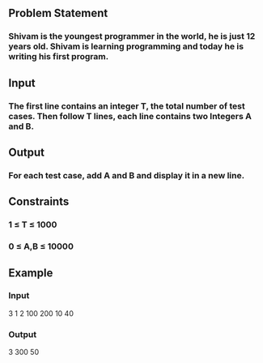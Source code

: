 ## Problem Statement

### Shivam is the youngest programmer in the world, he is just 12 years old. Shivam is learning programming and today he is writing his first program. 

## Input
### The first line contains an integer T, the total number of test cases. Then follow T lines, each line contains two Integers A and B.

## Output
### For each test case, add A and B and display it in a new line.

## Constraints
### 1 ≤ T ≤ 1000
### 0 ≤ A,B ≤ 10000

## Example

### Input
3 
1 2
100 200
10 40

### Output
3
300
50
